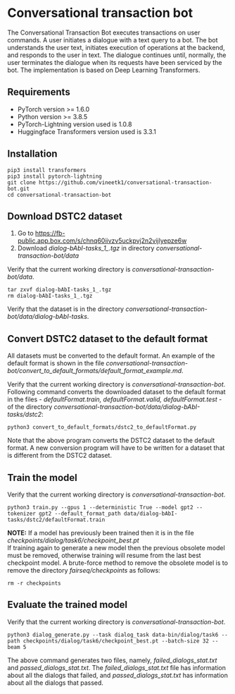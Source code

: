 # Conversational transaction bot
The Conversational Transaction Bot executes transactions on user commands. A user initiates a dialogue with a text query to a bot. The bot understands the user text, initiates execution of operations at the backend, and responds to the user in text. The dialogue continues until, normally, the user terminates the dialogue when its requests have been serviced by the bot. The implementation is based on Deep Learning Transformers.
## Requirements
* PyTorch version >= 1.6.0
* Python version >= 3.8.5
* PyTorch-Lightning version used is 1.0.8
* Huggingface Transformers version used is 3.3.1
## Installation
```
pip3 install transformers
pip3 install pytorch-lightning
git clone https://github.com/vineetk1/conversational-transaction-bot.git
cd conversational-transaction-bot
```
## Download DSTC2 dataset
1. Go to https://fb-public.app.box.com/s/chnq60iivzv5uckpvj2n2vijlyepze6w 
1. Download *dialog-bAbI-tasks_1_.tgz* in directory *conversational-transaction-bot/data*  

Verify that the current working directory is *conversational-transaction-bot/data*.    
```
tar zxvf dialog-bAbI-tasks_1_.tgz
rm dialog-bAbI-tasks_1_.tgz
```
Verify that the dataset is in the directory *conversational-transaction-bot/data/dialog-bAbI-tasks*.   
## Convert DSTC2 dataset to the default format
All datasets must be converted to the default format. An example of the default format is shown in the file *conversational-transaction-bot/convert_to_default_formats/default_format_example.md*.   

Verify that the current working directory is *conversational-transaction-bot*. Following command converts the downloaded dataset to the default format in the files - *defaultFormat.train, defaultFormat.valid, defaultFormat.test* - of the directory *conversational-transaction-bot/data/dialog-bAbI-tasks/dstc2*:
```
python3 convert_to_default_formats/dstc2_to_defaultFormat.py
```
Note that the above program converts the DSTC2 dataset to the default format. A new conversion program will have to be written for a dataset that is different from the DSTC2 dataset. 
## Train the model
Verify that the current working directory is *conversational-transaction-bot*.
```
python3 train.py --gpus 1 --deterministic True --model gpt2 --tokenizer gpt2 --default_format_path data/dialog-bAbI-tasks/dstc2/defaultFormat.train
```
**NOTE:** If a model has previously been trained then it is in the file *checkpoints/dialog/task6/checkpoint_best.pt*   
If training again to generate a new model then the previous obsolete model must be removed, otherwise training will resume from the last best checkpoint model. A brute-force method to remove the obsolete model is to remove the directory *fairseq/checkpoints* as follows:
```
rm -r checkpoints
```
## Evaluate the trained model
Verify that the current working directory is *conversational-transaction-bot*.
```
python3 dialog_generate.py --task dialog_task data-bin/dialog/task6 --path checkpoints/dialog/task6/checkpoint_best.pt --batch-size 32 --beam 5
```
The above command generates two files, namely, *failed_dialogs_stat.txt* and *passed_dialogs_stat.txt*. The *failed_dialogs_stat.txt* file has information about all the dialogs that failed, and *passed_dialogs_stat.txt* has information about all the dialogs that passed.  
